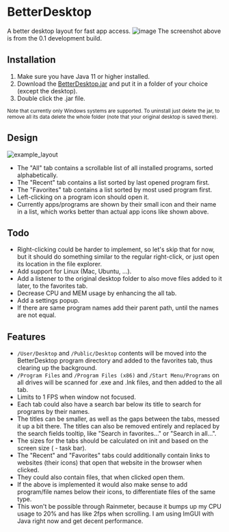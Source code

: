 # BetterDesktop
A better desktop layout for fast app access.
![image](https://user-images.githubusercontent.com/59899645/212994843-039dd25f-458e-4ef6-a03d-41378968f582.png)
The screenshot above is from the 0.1 development build.

## Installation
1. Make sure you have Java 11 or higher installed.
2. Download the [BetterDesktop.jar](https://github.com/Osiris-Team/BetterDesktop/raw/main/target/BetterDesktop.jar)
and put it in a folder of your choice (except the desktop).
3. Double click the .jar file.

<p>
<small>Note that currently only Windows systems are supported.
To uninstall just delete the jar, 
to remove all its data delete the whole folder (note that your original desktop is saved there).</small>
</p>


## Design
![example_layout](https://user-images.githubusercontent.com/59899645/212469912-bd92e675-2a63-47b9-b63c-46cbbadf7b7c.png)
- The "All" tab contains a scrollable list of all installed programs, sorted alphabetically.
- The "Recent" tab contains a list sorted by last opened program first.
- The "Favorites" tab contains a list sorted by most used program first.
- Left-clicking on a program icon should open it. 
- Currently apps/programs are shown by their small icon and their name in a list, which works better than actual app icons like shown above.

## Todo
- Right-clicking could be harder to implement, so let's skip that for now, but it should do something similar to the regular right-click, or just open its location in the file explorer.
- Add support for Linux (Mac, Ubuntu, ...).
- Add a listener to the original desktop folder to also move files added to it later, to the favorites tab.
- Decrease CPU and MEM usage by enhancing the all tab.
- Add a settings popup.
- If there are same program names add their parent path, until the names are not equal.

## Features
- `/User/Desktop` and `/Public/Desktop` contents will be moved into the BetterDesktop program directory
and added to the favorites tab, thus clearing up the background.
- `/Program Files` and `/Program Files (x86)` and `/Start Menu/Programs` 
on all drives will be scanned for .exe and .lnk files, and then added to the all tab.
- Limits to 1 FPS when window not focused.
- Each tab could also have a search bar below its title to search for programs by their names.
- The titles can be smaller, as well as the gaps between the tabs, messed it up a bit there. The titles can also be removed entirely and replaced by the search fields tooltip, like "Search in favorites..." or "Search in all...".
- The sizes for the tabs should be calculated on init and based on the screen size ( - task bar).
- The "Recent" and "Favorites" tabs could additionally contain links to websites (their icons) that open that website in the browser when clicked. 
- They could also contain files, that when clicked open them.
- If the above is implemented it would also make sense to add program/file names below their icons, to differentiate files of the same type.
- This won't be possible through Rainmeter, because it bumps up my CPU usage to 20% and has like 2fps when scrolling. 
I am using ImGUI with Java right now and get decent performance.





